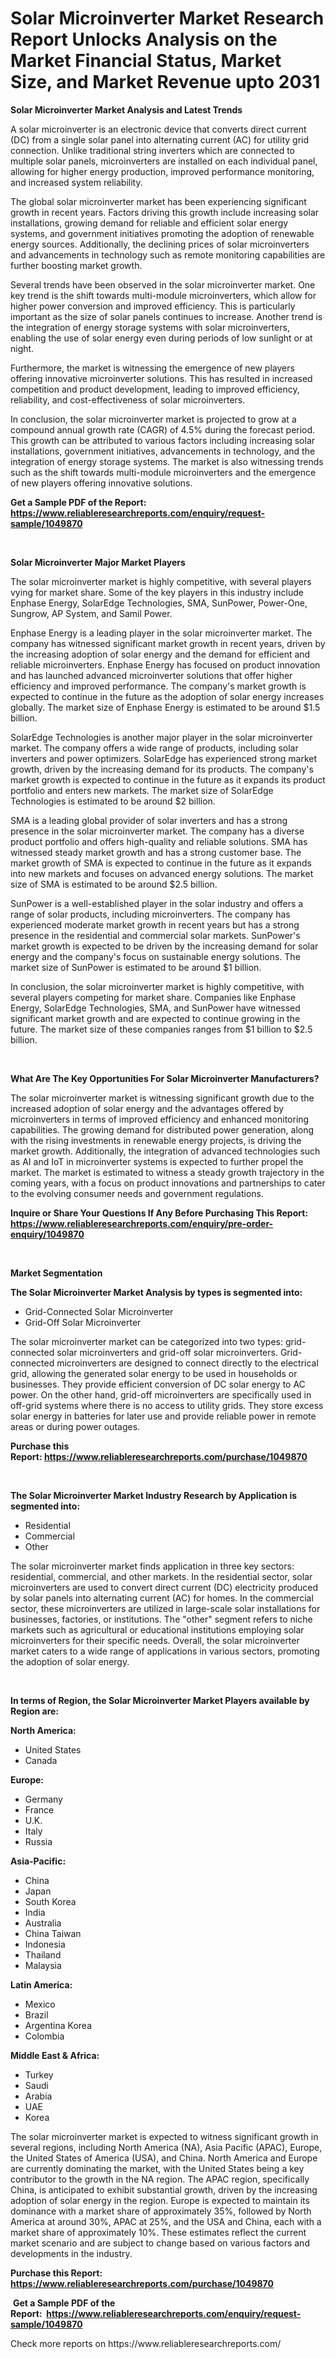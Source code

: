 <p><h1>Solar Microinverter Market Research Report Unlocks Analysis on the Market Financial Status, Market Size, and Market Revenue upto 2031</h1></p><p><strong>Solar Microinverter Market Analysis and Latest Trends</strong></p>
<p><p>A solar microinverter is an electronic device that converts direct current (DC) from a single solar panel into alternating current (AC) for utility grid connection. Unlike traditional string inverters which are connected to multiple solar panels, microinverters are installed on each individual panel, allowing for higher energy production, improved performance monitoring, and increased system reliability.</p><p>The global solar microinverter market has been experiencing significant growth in recent years. Factors driving this growth include increasing solar installations, growing demand for reliable and efficient solar energy systems, and government initiatives promoting the adoption of renewable energy sources. Additionally, the declining prices of solar microinverters and advancements in technology such as remote monitoring capabilities are further boosting market growth.</p><p>Several trends have been observed in the solar microinverter market. One key trend is the shift towards multi-module microinverters, which allow for higher power conversion and improved efficiency. This is particularly important as the size of solar panels continues to increase. Another trend is the integration of energy storage systems with solar microinverters, enabling the use of solar energy even during periods of low sunlight or at night.</p><p>Furthermore, the market is witnessing the emergence of new players offering innovative microinverter solutions. This has resulted in increased competition and product development, leading to improved efficiency, reliability, and cost-effectiveness of solar microinverters.</p><p>In conclusion, the solar microinverter market is projected to grow at a compound annual growth rate (CAGR) of 4.5% during the forecast period. This growth can be attributed to various factors including increasing solar installations, government initiatives, advancements in technology, and the integration of energy storage systems. The market is also witnessing trends such as the shift towards multi-module microinverters and the emergence of new players offering innovative solutions.</p></p>
<p><strong>Get a Sample PDF of the Report:&nbsp; <a href="https://www.reliableresearchreports.com/enquiry/request-sample/1049870">https://www.reliableresearchreports.com/enquiry/request-sample/1049870</a></strong></p>
<p>&nbsp;</p>
<p><strong>Solar Microinverter Major Market Players</strong></p>
<p><p>The solar microinverter market is highly competitive, with several players vying for market share. Some of the key players in this industry include Enphase Energy, SolarEdge Technologies, SMA, SunPower, Power-One, Sungrow, AP System, and Samil Power.</p><p>Enphase Energy is a leading player in the solar microinverter market. The company has witnessed significant market growth in recent years, driven by the increasing adoption of solar energy and the demand for efficient and reliable microinverters. Enphase Energy has focused on product innovation and has launched advanced microinverter solutions that offer higher efficiency and improved performance. The company's market growth is expected to continue in the future as the adoption of solar energy increases globally. The market size of Enphase Energy is estimated to be around $1.5 billion.</p><p>SolarEdge Technologies is another major player in the solar microinverter market. The company offers a wide range of products, including solar inverters and power optimizers. SolarEdge has experienced strong market growth, driven by the increasing demand for its products. The company's market growth is expected to continue in the future as it expands its product portfolio and enters new markets. The market size of SolarEdge Technologies is estimated to be around $2 billion.</p><p>SMA is a leading global provider of solar inverters and has a strong presence in the solar microinverter market. The company has a diverse product portfolio and offers high-quality and reliable solutions. SMA has witnessed steady market growth and has a strong customer base. The market growth of SMA is expected to continue in the future as it expands into new markets and focuses on advanced energy solutions. The market size of SMA is estimated to be around $2.5 billion.</p><p>SunPower is a well-established player in the solar industry and offers a range of solar products, including microinverters. The company has experienced moderate market growth in recent years but has a strong presence in the residential and commercial solar markets. SunPower's market growth is expected to be driven by the increasing demand for solar energy and the company's focus on sustainable energy solutions. The market size of SunPower is estimated to be around $1 billion.</p><p>In conclusion, the solar microinverter market is highly competitive, with several players competing for market share. Companies like Enphase Energy, SolarEdge Technologies, SMA, and SunPower have witnessed significant market growth and are expected to continue growing in the future. The market size of these companies ranges from $1 billion to $2.5 billion.</p></p>
<p>&nbsp;</p>
<p><strong>What Are The Key Opportunities For Solar Microinverter Manufacturers?</strong></p>
<p><p>The solar microinverter market is witnessing significant growth due to the increased adoption of solar energy and the advantages offered by microinverters in terms of improved efficiency and enhanced monitoring capabilities. The growing demand for distributed power generation, along with the rising investments in renewable energy projects, is driving the market growth. Additionally, the integration of advanced technologies such as AI and IoT in microinverter systems is expected to further propel the market. The market is estimated to witness a steady growth trajectory in the coming years, with a focus on product innovations and partnerships to cater to the evolving consumer needs and government regulations.</p></p>
<p><strong>Inquire or Share Your Questions If Any Before Purchasing This Report: <a href="https://www.reliableresearchreports.com/enquiry/pre-order-enquiry/1049870">https://www.reliableresearchreports.com/enquiry/pre-order-enquiry/1049870</a></strong></p>
<p>&nbsp;</p>
<p><strong>Market Segmentation</strong></p>
<p><strong>The Solar Microinverter Market Analysis by types is segmented into:</strong></p>
<p><ul><li>Grid-Connected Solar Microinverter</li><li>Grid-Off Solar Microinverter</li></ul></p>
<p><p>The solar microinverter market can be categorized into two types: grid-connected solar microinverters and grid-off solar microinverters. Grid-connected microinverters are designed to connect directly to the electrical grid, allowing the generated solar energy to be used in households or businesses. They provide efficient conversion of DC solar energy to AC power. On the other hand, grid-off microinverters are specifically used in off-grid systems where there is no access to utility grids. They store excess solar energy in batteries for later use and provide reliable power in remote areas or during power outages.</p></p>
<p><strong>Purchase this Report:&nbsp;<a href="https://www.reliableresearchreports.com/purchase/1049870">https://www.reliableresearchreports.com/purchase/1049870</a></strong></p>
<p>&nbsp;</p>
<p><strong>The Solar Microinverter Market Industry Research by Application is segmented into:</strong></p>
<p><ul><li>Residential</li><li>Commercial</li><li>Other</li></ul></p>
<p><p>The solar microinverter market finds application in three key sectors: residential, commercial, and other markets. In the residential sector, solar microinverters are used to convert direct current (DC) electricity produced by solar panels into alternating current (AC) for homes. In the commercial sector, these microinverters are utilized in large-scale solar installations for businesses, factories, or institutions. The "other" segment refers to niche markets such as agricultural or educational institutions employing solar microinverters for their specific needs. Overall, the solar microinverter market caters to a wide range of applications in various sectors, promoting the adoption of solar energy.</p></p>
<p>&nbsp;</p>
<p><strong>In terms of Region, the Solar Microinverter Market Players available by Region are:</strong></p>
<p>
    <p> <strong> North America: </strong>
        <ul>
            <li>United States</li>
            <li>Canada</li>
        </ul>
        </p> 
    <p> <strong> Europe: </strong>
        <ul>
            <li>Germany</li>
            <li>France</li>
            <li>U.K.</li>
            <li>Italy</li>
            <li>Russia</li>
        </ul>
        </p> 
    <p> <strong> Asia-Pacific: </strong>
        <ul>
            <li>China</li>
            <li>Japan</li>
            <li>South Korea</li>
            <li>India</li>
            <li>Australia</li>
            <li>China Taiwan</li>
            <li>Indonesia</li>
            <li>Thailand</li>
            <li>Malaysia</li>
        </ul>
        </p> 
    <p> <strong> Latin America: </strong>
        <ul>
            <li>Mexico</li>
            <li>Brazil</li>
            <li>Argentina Korea</li>
            <li>Colombia</li>
        </ul>
        </p> 
    <p> <strong> Middle East & Africa: </strong>
        <ul>
            <li>Turkey</li>
            <li>Saudi</li>
            <li>Arabia</li>
            <li>UAE</li>
            <li>Korea</li>
        </ul>
    </p>
    </p>
<p><p>The solar microinverter market is expected to witness significant growth in several regions, including North America (NA), Asia Pacific (APAC), Europe, the United States of America (USA), and China. North America and Europe are currently dominating the market, with the United States being a key contributor to the growth in the NA region. The APAC region, specifically China, is anticipated to exhibit substantial growth, driven by the increasing adoption of solar energy in the region. Europe is expected to maintain its dominance with a market share of approximately 35%, followed by North America at around 30%, APAC at 25%, and the USA and China, each with a market share of approximately 10%. These estimates reflect the current market scenario and are subject to change based on various factors and developments in the industry.</p></p>
<p><strong>Purchase this Report: <a href="https://www.reliableresearchreports.com/purchase/1049870">https://www.reliableresearchreports.com/purchase/1049870</a></strong></p>
<p>&nbsp;<strong>Get a Sample PDF of the Report:&nbsp;&nbsp;<a href="https://www.reliableresearchreports.com/enquiry/request-sample/1049870">https://www.reliableresearchreports.com/enquiry/request-sample/1049870</a></strong></p>
<p><strong></strong></p>
<p>Check more reports on https://www.reliableresearchreports.com/</p>